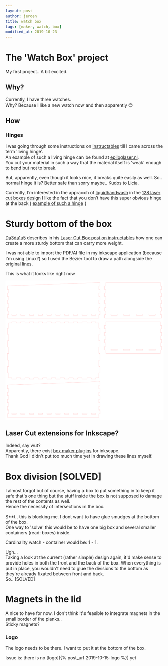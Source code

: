 ```yaml
---
layout: post
author: jeroen
title: watch box
tags: [maker, watch, box]
modified_at: 2019-10-23
---
```


# The 'Watch Box' project
My first project..
A bit excited.

## Why?
Currently, I have three watches.  
Why? Because I like a new watch now and then apparently :blush:

## How
### Hinges
I was going through some instructions on [instructables](https://www.instructables.com/) till I came across the term 'living hinge'.  
An example of such a living hinge can be found at [epiloglaser.nl](https://www.epiloglaser.nl/middelen/sample-club/living-hinge-lasersnijden.htm).  
You cut your material in such a way that the material itself is 'weak' enough to bend but not to break.

But, apparently, even though it looks nice, it breaks quite easily as well.  So.. normal hinge it is?  Better safe than sorry maybe..
Kudos to Licia.

Currently, I’m interested in the appraoch of [liquidhandwash](https://www.instructables.com/member/liquidhandwash/) in the [128 laser cut boxes design](https://www.instructables.com/id/128-laser-cut-boxes)
I like the fact that you don’t have this super obvious hinge at the back ( [example of such a hinge](https://www.instructables.com/id/Laser-Cut-Jewelry-Boxes-customizable-lids/) )

# Sturdy bottom of the box
[Da3da1u5](https://www.instructables.com/member/Da3da1u5/) describes in his [Laser Cut Box post on instructables](https://www.instructables.com/id/Laser-Cut-Box/) how one can create a more sturdy bottom that can carry more weight.

I was not able to import the PDF/AI file in my inkscape application (because I'm using Linux?) so I used the Bezier tool to draw a path alongside the original lines.

This is what it looks like right now
<div style="background-color: white;">
  <img alt="jingelski logo" src="/assets/images/watch_box.svg" />
</div>

## Laser Cut extensions for Inkscape?
Indeed, say wut?  
Apparently, there exist [box maker plugins](https://www.instructables.com/id/The-Ultimate-Guide-to-Laser-cut-Box-Generators/) for inkscape.  
Thank God I didn't put too much time yet in drawing these lines myself.

# Box division [SOLVED]
I almost forgot but of course, having a box to put something in to keep it safe that's one thing but the stuff inside the box is not supposed to damage the rest of the contents as well.  
Hence the necessity of intersections in the box.

S**t.. this is blocking me.  I dont want to have glue smudges at the bottom of the box.  
One way to 'solve' this would be to have one big box and several smaller containers (read: boxes) inside.  

Cardinality watch - container would be: 1 - 1.


Ugh...  
Taking a look at the current (rather simple) design again, it'd make sense to provide holes in both the front and the back of the box.  When everything is put in place, you wouldn't need to glue the divisions to the bottom as they're already fixated between front and back.  
So.. [SOLVED]


# Magnets in the lid
A nice to have for now.  I don't think it's feasible to integrate magnets in the small border of the planks..  
Sticky magnets?

### Logo
The logo needs to be there.
I want to put it at the bottom of the box.

Issue is: there is no [logo]({% post_url 2019-10-15-logo %}) yet
